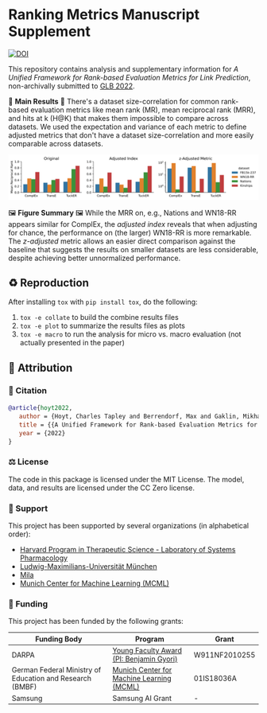 # Ranking Metrics Manuscript Supplement

[![DOI](https://zenodo.org/badge/DOI/10.5281/zenodo.6347429.svg)](https://doi.org/10.5281/zenodo.6347429)

This repository contains analysis and supplementary information for _A Unified
Framework for Rank-based Evaluation Metrics for Link Prediction_, non-archivally
submitted to [GLB 2022](https://graph-learning-benchmarks.github.io/glb2022).

📣 **Main Results** 📣 There's a dataset size-correlation for common rank-based
evaluation metrics like mean rank (MR), mean reciprocal rank (MRR), and hits at
k (H@K) that makes them impossible to compare across datasets. We used the
expectation and variance of each metric to define adjusted metrics that don't
have a dataset size-correlation and more easily comparable across datasets.

![Results](charts/mean_reciprocal_rank_plot.svg)

🖼️ **Figure Summary** 🖼️ While the MRR on, e.g., Nations and WN18-RR appears
similar for ComplEx, the _adjusted index_ reveals that when adjusting for
chance, the performance on (the larger) WN18-RR is more remarkable. The
_z-adjusted_ metric allows an easier direct comparison against the baseline that
suggests the results on smaller datasets are less considerable, despite
achieving better unnormalized performance.

## ♻️ Reproduction

After installing `tox` with `pip install tox`, do the following:

1. `tox -e collate` to build the combine results files
2. `tox -e plot` to summarize the results files as plots
3. `tox -e macro` to run the analysis for micro vs. macro evaluation (not
   actually presented in the paper)

## 👋 Attribution

### 📖 Citation

```bibtex
@article{hoyt2022,
   author = {Hoyt, Charles Tapley and Berrendorf, Max and Gaklin, Mikhail and Tresp, Volker and Gyori, Benjamin M},
   title = {{A Unified Framework for Rank-based Evaluation Metrics for Link Prediction}},
   year = {2022}
}
```

### ⚖️ License

The code in this package is licensed under the MIT License. The model, data,
and results are licensed under the CC Zero license.

### 🎁 Support

This project has been supported by several organizations (in alphabetical order):

- [Harvard Program in Therapeutic Science - Laboratory of Systems Pharmacology](https://hits.harvard.edu/the-program/laboratory-of-systems-pharmacology/)
- [Ludwig-Maximilians-Universität München](https://www.en.uni-muenchen.de/index.html)
- [Mila](https://mila.quebec/)
- [Munich Center for Machine Learning (MCML)](https://mcml.ai/)

### 🏦 Funding

This project has been funded by the following grants:

| Funding Body                                             | Program                                                                          | Grant         |
|----------------------------------------------------------|----------------------------------------------------------------------------------|---------------|
| DARPA                                                    | [Young Faculty Award (PI: Benjamin Gyori)](https://indralab.github.io/#projects) | W911NF2010255 |
| German Federal Ministry of Education and Research (BMBF) | [Munich Center for Machine Learning (MCML)](https://mcml.ai)                     | 01IS18036A    |
| Samsung                                                  | Samsung AI Grant                                                                 | -             |

